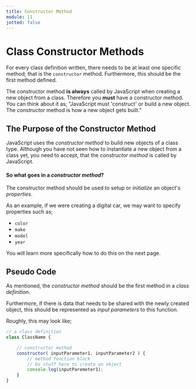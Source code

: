 ```yaml
---
title: Constructor Method
module: 11
jotted: false
---
```


# Class Constructor Methods

For every class definition written, there needs to be at least one specific method; that is the `constructor` method. Furthermore, this should be the first method defined.

The constructor method **is always** called by JavaScript when creating a new object from a class. Therefore you **must** have a constructor method. You can think about it as; "JavaScript must 'construct' or build a new object. The _constructor_ method is how a new object gets built."

## The Purpose of the Constructor Method

JavaScript uses the _constructor method_ to build new objects of a class type. Although you have not seen how to instantiate a new object from a class yet, you need to accept, that the _constructor method_ is called by JavaScript.

#### So what goes in a _constructor method_?

The constructor method should be used to setup or _initialize_ an object's _properties_.

As an example, if we were creating a digital car, we may want to specify properties such as;

- `color`
- `make`
- `model`
- `year`

You will learn more specifically how to do this on the next page.

## Pseudo Code

As mentioned, the _constructor method_ should be the first method in a _class definition_.

Furthermore, if there is data that needs to be shared with the newly created object, this should be represented as _input parameters_ to this function.

Roughly, this may look like;

```js
// a class definition
class ClassName {

    // constructor method
    constructor( inputParameter1, inputParameter2 ) {
        // method function block
        // Do stuff here to create an object
        console.log(inputParemeter1);
    }
}
```
